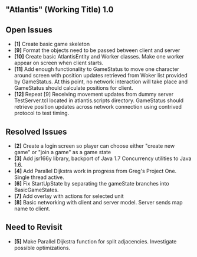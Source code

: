 "Atlantis" (Working Title) 1.0
------------------------------

Open Issues
-----------
- **[1]** Create basic game skeleton
- **[9]** Format the objects need to be passed between client and server 
- **[10]** Create basic AtlantisEntity and Worker classes. Make one worker appear on screen when
           client starts.
- **[11]** Add enough functionality to GameStatus to move one character around screen with position
           updates retrieved from Woker list provided by GameStatus. At this point, no network
           interaction will take place and GameStatus should calculate positions for client.
- **[12]** Repeat [9] Receiving movement updates from dummy server TestServer.tcl located in 
           atlantis.scripts directory. GameStatus should retrieve position updates across
           network connection using contrived protocol to test timing.

Resolved Issues
---------------
- **[2]** Create a login screen so player can choose either "create new game" or "join a game" as a game state
- **[3]** Add jsr166y library, backport of Java 1.7 Concurrency utilities to Java 1.6. 
- **[4]** Add Parallel Dijkstra work in progress from Greg's Project One. Single thread active.
- **[6]** Fix StartUpState by separating the gameState branches into BasicGameStates.
- **[7]** Add overlay with actions for selected unit
- **[8]** Basic networking with client and server model. Server sends map name to client.

Need to Revisit
---------------
- **[5]** Make Parallel Dijkstra function for split adjacencies. Investigate possible optimizations.
